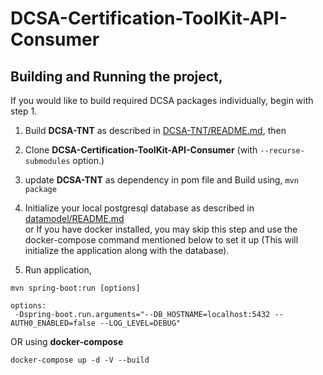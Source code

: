 # DCSA-Certification-ToolKit-API-Consumer

Building and Running the project,
-------------------------------------

If you would like to build required DCSA packages individually, begin with step 1.

1) Build **DCSA-TNT** as described in [DCSA-TNT/README.md](https://github.com/dcsaorg/DCSA-TNT/blob/b7d1cbde029c3e6dbe8c7ca71f1fcf36b30f9b65/README.md), then

2) Clone **DCSA-Certification-ToolKit-API-Consumer** (with ``--recurse-submodules`` option.)

3) update **DCSA-TNT** as dependency in pom file and Build using, ``mvn package``

4) Initialize your local postgresql database as described in [datamodel/README.md](https://github.com/dcsaorg/DCSA-Information-Model/blob/master/README.md) \
   or If you have docker installed, you may skip this step and use the docker-compose command mentioned below to set it up (This will initialize the application along with the database).

5) Run application,
```
mvn spring-boot:run [options] 

options:
 -Dspring-boot.run.arguments="--DB_HOSTNAME=localhost:5432 --AUTH0_ENABLED=false --LOG_LEVEL=DEBUG"
```

OR using **docker-compose**

```
docker-compose up -d -V --build
```
